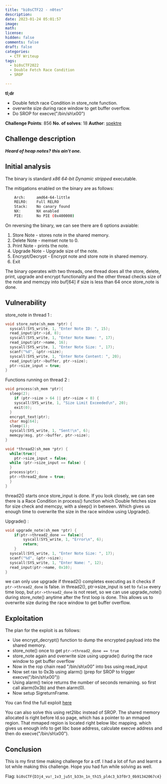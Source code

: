 ```yaml
---
title: "bi0sCTF22 - n0tes"
description: 
date: 2023-01-24 05:01:57
image: 
math: 
license: 
hidden: false
comments: false
draft: false
categories:
  - CTF Writeup
tags:
  - bi0sCTF2022
  - Double Fetch Race Condition
  - SROP

---
```



**tl;dr**

+ Double fetch race Condition in store_note function.
+ overwrite size during race window to get buffer overflow.
+ Do SROP for execve("/bin/sh\x00")

<!--more-->

**Challenge Points**: 856
**No. of solves**: 18
**Author**: [spektre](https://twitter.com/0xspektre)

## Challenge description

***Heard of heap notes? this ain't one.***

## Initial analysis

The binary is standard *x86 64-bit Dynamic stripped* executable.

The mitigations enabled on the binary are as follows:

```sh
    Arch:     amd64-64-little
    RELRO:    Full RELRO
    Stack:    No canary found
    NX:       NX enabled
    PIE:      No PIE (0x400000)
```
On reversing the binary, we can see there are 6 options avaiable:
1. Store Note - stores note in the shared memory.
2. Delete Note - memset note to 0.
3. Print Note - prints the note.
4. Upgrade Note - Upgrade size of the note.
5. Encrypt/Decrypt - Encrypt note and store note in shared memory.
6. Exit

The binary operates with two threads, one thread does all the store, delete, print, upgrade and encrypt functionality and the other thread checks size of the note and memcpy into buf[64] if size is less than 64 once store_note is done.

## Vulnerability

store_note in thread 1 :
```c
void store_note(sh_mem *ptr) {
  syscall(SYS_write, 1, "Enter Note ID: ", 15);
  read_input(ptr->id, 8);
  syscall(SYS_write, 1, "Enter Note Name: ", 17);
  read_input(ptr->name, 16);
  syscall(SYS_write, 1, "Enter Note Size: ", 17);
  scanf("%d", &ptr->size);
  syscall(SYS_write, 1, "Enter Note Content: ", 20);
  read_input(ptr->buffer, ptr->size);
  ptr->size_input = true;
}
```
Functions running on thread 2 :
```c
void process(sh_mem *ptr){
  sleep(2);
    if (ptr->size > 64 || ptr->size < 0) {
    syscall(SYS_write, 1, "Size Limit Exceeded\n", 20);
    exit(0);
  }  
  encrypt_text(ptr);
  char msg[64];
  sleep(1);
  syscall(SYS_write, 1, "Sent!\n", 6);
  memcpy(msg, ptr->buffer, ptr->size);  
}

void *thread2(sh_mem *ptr) {
  while(true){
    ptr->size_input = false;
  while (ptr->size_input == false) {
  }
  process(ptr);
  ptr->thread2_done = true;
  }
}

```
thread2() starts once store_input is done. If you look closely, we can see there is a Race Condition in process() function which Double fetches size for size check and memcpy, with a sleep() in between. Which gives us enough time to overwrite the size in the race window using Upgrade().

Upgrade() :
```c
void upgrade_note(sh_mem *ptr) {
    if(ptr->thread2_done == false){
        syscall(SYS_write, 1, "Error\n", 6);
        return;
    }
  syscall(SYS_write, 1, "Enter Note Size: ", 17);
  scanf("%d", &ptr->size);
  syscall(SYS_write, 1, "Enter Name: ", 12);
  read_input(ptr->name, 0x10);
}
```
we can only use upgrade if thread2() completes executing as it checks if `ptr->thread2_done` is false.
in thread2(), ptr->size_input is set to `false` every time loop, but `ptr->thread2_done` is not reset, so we can use upgrade_note() during store_note() anytime after the first loop is done. This allows us to overwrite size during the race window to get buffer overflow.

## Exploitation

The plan for the exploit is as follows:

+ Use encrypt_decrypt() function to dump the encrypted payload into the shared memory.
+ store_note() once to get `ptr->thread2_done == true`
+ store_note again and overwrite size using upgrade() during the race window to get buffer overflow
+ Now in the rop chain read "/bin/sh\x00" into bss using read_input
+ Now set rax to 0x3b using alarm() (prep for SROP to trigger execve("/bin/sh\x00"))
+ Using alarm() twice returns the number of seconds remaining. so first call alarm(0x3b) and then alarm(0).
+ Now setup SigreturnFrame.

You can find the full exploit [here](https://gist.github.com/SanjayVardhan/d2d6e3a249acf6f023e4f9293f157867)

You can also solve this using ret2libc instead of SROP. The shared memory allocated is right before ld.so page, which has a pointer to an mmaped region. That mmaped region is located right below libc mapping. which gives us enough info to get libc base address, calculate execve address and then do execve("/bin/sh\x00").

## Conclusion

This is my first time making challenge for a ctf. I had a lot of fun and learnt a lot while making this challenge. Hope you had fun while solving as well.

Flag: `bi0sCTF{D3j4_vu!_1v3_ju5t_b33n_1n_th15_pl4c3_b3f0r3_0b91342067c4}`